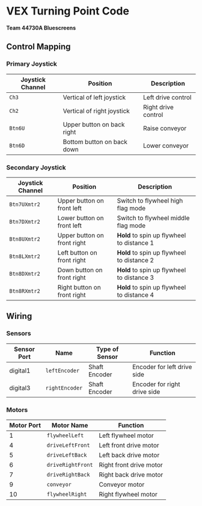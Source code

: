 # VEX Turning Point Code
**Team 44730A Bluescreens**


## Control Mapping

### Primary Joystick
| Joystick Channel | Position | Description |
|-----------|------|-----------|
| `Ch3` | Vertical of left joystick | Left drive control |
| `Ch2` | Vertical of right joystick | Right drive control |
| `Btn6U` | Upper button on back right | Raise conveyor |
| `Btn6D` | Bottom button on back down | Lower conveyor |

### Secondary Joystick
| Joystick Channel | Position | Description |
|-----------|------|------------|
| `Btn7UXmtr2` | Upper button on front left | Switch to flywheel high flag mode |
| `Btn7DXmtr2` | Lower button on front left | Switch to flywheel middle flag mode |
| `Btn8UXmtr2` | Upper button on front right | **Hold** to spin up flywheel to distance 1 |
| `Btn8LXmtr2` | Left button on front right | **Hold** to spin up flywheel to distance 2 |
| `Btn8DXmtr2` | Down button on front right | **Hold** to spin up flywheel to distance 3 |
| `Btn8RXmtr2` | Right button on front right | **Hold** to spin up flywheel to distance 4 |

## Wiring

### Sensors
| Sensor Port | Name | Type of Sensor | Function |
|-------------|------|----------------|----------|
| digital1 | `leftEncoder` | Shaft Encoder | Encoder for left drive side |
| digital3 | `rightEncoder` | Shaft Encoder | Encoder for right drive side |

### Motors 
| Motor Port | Motor Name | Function |
|-------------|------|----------|
| 1 | `flywheelLeft` | Left flywheel motor |
| 4 | `driveLeftFront` | Left front drive motor |
| 5 | `driveLeftBack` | Left back drive motor |
| 6 | `driveRightFront` | Right front drive motor |
| 7 | `driveRightBack` | Right back drive motor |
| 9 | `conveyor` | Conveyor motor |
| 10 | `flywheelRight` | Right flywheel motor |
